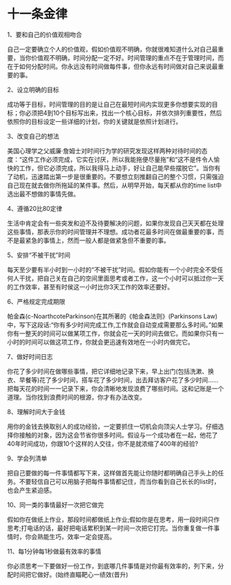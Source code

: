 # 十一条金律

1、要和自己的价值观相吻合

自己一定要确立个人的价值观，假如价值观不明确，你就很难知道什么对自己最重要，当你价值观不明确，时间分配一定不好。时间管理的重点不在于管理时间，而在于如何分配时间。你永远没有时间做每件事，但你永远有时间做对自己来说最重要的事。

2、设立明确的目标

成功等于目标，时间管理的目的是让自己在最短时间内实现更多你想要实现的目标；你必须把4到10个目标写出来，找出一个核心目标，并依次排列重要性，然后依照你的目标设定一些详细的计划，你的关键就是依照计划进行。

3、改变自己的想法

美国心理学之父威廉·詹姆士对时间行为学的研究发现这样两种对待时间的态度：“这件工作必须完成，它实在讨厌，所以我能拖便尽量拖”和“这不是件令人愉快的工作，但它必须完成，所以我得马上动手，好让自己能早些摆脱它”。当你有了动机，迅速踏出第一步是很重要的。不要想立刻推翻自己的整个习惯，只需强迫自己现在就去做你所拖延的某件事。然后，从明早开始，每天都从你的time list中选出最不想做的事情先做。

4、遵循20比80定律

生活中肯定会有一些突发和迫不及待要解决的问题，如果你发现自己天天都在处理这些事情，那表示你的时间管理并不理想。成功者花最多时间在做最重要的事，而不是最紧急的事情上，然而一般人都是做紧急但不重要的事。

5、安排“不被干扰”时间

每天至少要有半小时到一小时的“不被干扰”时间。假如你能有一个小时完全不受任何人干扰，把自己关在自己的空间里面思考或者工作，这一个小时可以抵过你一天的工作效率，甚至有时侯这一小时比你3天工作的效率还要好。

6、严格规定完成期限

帕金森(c-NoarthcoteParkinson)在其所著的《帕金森法则》(Parkinsons Law)中，写下这段话:“你有多少时间完成工作,工作就会自动变成需要那么多时间。”如果你有一整天的时间可以做某项工作，你就会花一天的时间去做它。而如果你只有一小时的时间可以做这项工作，你就会更迅速有效地在一小时内做完它。

7、做好时间日志

你花了多少时间在做哪些事情，把它详细地记录下来，早上出门(包括洗漱、换衣、早餐等)花了多少时间，搭车花了多少时间，出去拜访客户花了多少时间……把每天花的时间一一记录下来，你会清晰地发现浪费了哪些时间。这和记账是一个道理。当你找到浪费时间的根源，你才有办法改变。

8、理解时间大于金钱

用你的金钱去换取别人的成功经验，一定要抓住一切机会向顶尖人士学习。仔细选择你接触的对象，因为这会节省你很多时间。假设与一个成功者在一起，他花了40年时间成功，你跟10个这样的人交往，你不是就浓缩了400年的经验?

9、学会列清单

把自己要做的每一件事情都写下来，这样做首先能让你随时都明确自己手头上的任务。不要轻信自己可以用脑子把每件事情都记住，而当你看到自己长长的list时，也会产生紧迫感。

10、同一类的事情最好一次把它做完

假如你在做纸上作业，那段时间都做纸上作业;假如你是在思考，用一段时间只作思考;打电话的话，最好把电话累积到某一时间一次把它打完。当你重复做一件事情时，你会熟能生巧，效率一定会提高。

11、每1分钟每1秒做最有效率的事情

你必须思考一下要做好一份工作，到底哪几件事情是对你最有效率的，列下来，分配时间把它做好。(始终直瞄靶心一绩效(晋升)
